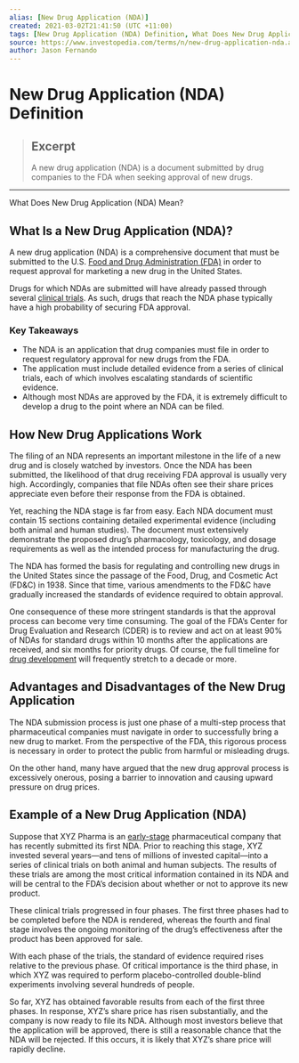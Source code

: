 ```yaml
---
alias: [New Drug Application (NDA)]
created: 2021-03-02T21:41:50 (UTC +11:00)
tags: [New Drug Application (NDA) Definition, What Does New Drug Application (NDA) Mean?]
source: https://www.investopedia.com/terms/n/new-drug-application-nda.asp
author: Jason Fernando
---
```


# New Drug Application (NDA) Definition

> ## Excerpt
> A new drug application (NDA) is a document submitted by drug companies to the FDA when seeking approval of new drugs.

---

What Does New Drug Application (NDA) Mean?
## What Is a New Drug Application (NDA)?

A new drug application (NDA) is a comprehensive document that must be submitted to the U.S. [Food and Drug Administration (FDA)](https://www.investopedia.com/terms/f/fda.asp) in order to request approval for marketing a new drug in the United States.

Drugs for which NDAs are submitted will have already passed through several [clinical trials](https://www.investopedia.com/terms/c/clinical-trials.asp). As such, drugs that reach the NDA phase typically have a high probability of securing FDA approval.

### Key Takeaways

-   The NDA is an application that drug companies must file in order to request regulatory approval for new drugs from the FDA.
-   The application must include detailed evidence from a series of clinical trials, each of which involves escalating standards of scientific evidence.
-   Although most NDAs are approved by the FDA, it is extremely difficult to develop a drug to the point where an NDA can be filed.

## How New Drug Applications Work

The filing of an NDA represents an important milestone in the life of a new drug and is closely watched by investors. Once the NDA has been submitted, the likelihood of that drug receiving FDA approval is usually very high. Accordingly, companies that file NDAs often see their share prices appreciate even before their response from the FDA is obtained.

Yet, reaching the NDA stage is far from easy. Each NDA document must contain 15 sections containing detailed experimental evidence (including both animal and human studies). The document must extensively demonstrate the proposed drug’s pharmacology, toxicology, and dosage requirements as well as the intended process for manufacturing the drug. 

The NDA has formed the basis for regulating and controlling new drugs in the United States since the passage of the Food, Drug, and Cosmetic Act (FD&C) in 1938. Since that time, various amendments to the FD&C have gradually increased the standards of evidence required to obtain approval.

One consequence of these more stringent standards is that the approval process can become very time consuming. The goal of the FDA’s Center for Drug Evaluation and Research (CDER) is to review and act on at least 90% of NDAs for standard drugs within 10 months after the applications are received, and six months for priority drugs. Of course, the full timeline for [drug development](https://www.investopedia.com/articles/investing/072913/8-stages-new-drug-development.asp) will frequently stretch to a decade or more.

## Advantages and Disadvantages of the New Drug Application

The NDA submission process is just one phase of a multi-step process that pharmaceutical companies must navigate in order to successfully bring a new drug to market. From the perspective of the FDA, this rigorous process is necessary in order to protect the public from harmful or misleading drugs.

On the other hand, many have argued that the new drug approval process is excessively onerous, posing a barrier to innovation and causing upward pressure on drug prices.

## Example of a New Drug Application (NDA)

Suppose that XYZ Pharma is an [early-stage](https://www.investopedia.com/terms/d/developmentstage.asp) pharmaceutical company that has recently submitted its first NDA. Prior to reaching this stage, XYZ invested several years—and tens of millions of invested capital—into a series of clinical trials on both animal and human subjects. The results of these trials are among the most critical information contained in its NDA and will be central to the FDA’s decision about whether or not to approve its new product.

These clinical trials progressed in four phases. The first three phases had to be completed before the NDA is rendered, whereas the fourth and final stage involves the ongoing monitoring of the drug’s effectiveness after the product has been approved for sale.

With each phase of the trials, the standard of evidence required rises relative to the previous phase. Of critical importance is the third phase, in which XYZ was required to perform placebo-controlled double-blind experiments involving several hundreds of people.

So far, XYZ has obtained favorable results from each of the first three phases. In response, XYZ’s share price has risen substantially, and the company is now ready to file its NDA. Although most investors believe that the application will be approved, there is still a reasonable chance that the NDA will be rejected. If this occurs, it is likely that XYZ’s share price will rapidly decline.

